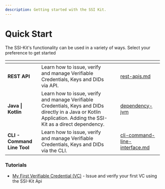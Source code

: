 ```yaml
---
description: Getting started with the SSI Kit.
---
```


# Quick Start

The SSI-Kit's functionality can be used in a variety of ways. Select your preference to get started

<table data-view="cards"><thead><tr><th></th><th></th><th></th><th data-hidden data-card-target data-type="content-ref"></th></tr></thead><tbody><tr><td><strong>REST API</strong></td><td>Learn how to issue, verify and manage Verifiable Credentials, Keys and DIDs  via API.</td><td></td><td><a href="rest-apis.md">rest-apis.md</a></td></tr><tr><td><strong>Java | Kotlin</strong></td><td>Learn how to issue, verify and manage Verifiable Credentials, Keys and DIDs  directly in a Java or Kotlin Application. Adding the SSI-Kit as a direct dependency.</td><td></td><td><a href="dependency-jvm/">dependency-jvm</a></td></tr><tr><td><strong>CLI - Command Line Tool</strong></td><td>Learn how to issue, verify and manage Verifiable Credentials, Keys and DIDs  via the CLI.</td><td></td><td><a href="cli-command-line-interface.md">cli-command-line-interface.md</a></td></tr></tbody></table>

### Tutorials

* [My First Verifiable Credential (VC)](../tutorials/my-first-vc.md) - Issue and verify your first VC using the SSI-Kit Api

